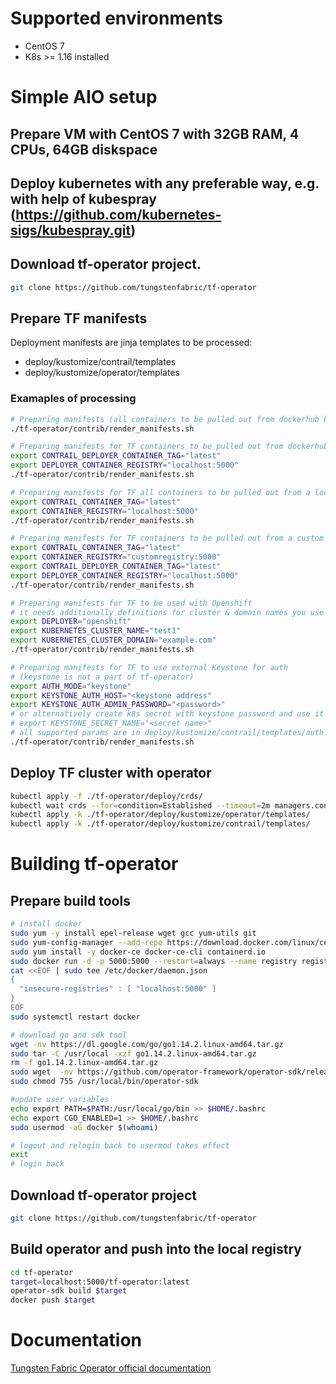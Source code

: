 # Supported environments
- CentOS 7
- K8s >= 1.16 installed

# Simple AIO setup
## Prepare VM with CentOS 7 with 32GB RAM, 4 CPUs, 64GB diskspace

## Deploy kubernetes with any preferable way, e.g. with help of kubespray (https://github.com/kubernetes-sigs/kubespray.git)

## Download tf-operator project.
```bash
git clone https://github.com/tungstenfabric/tf-operator
```

## Prepare TF manifests
Deployment manifests are jinja templates to be processed:
 - deploy/kustomize/contrail/templates
 - deploy/kustomize/operator/templates
### Examaples of processing
```bash
# Preparing manifests (all containers to be pulled out from dockerhub by default)
./tf-operator/contrib/render_manifests.sh
```
```bash
# Preparing manifests for TF containers to be pulled out from dockerhub and tf-operator from local registry
export CONTRAIL_DEPLOYER_CONTAINER_TAG="latest"
export DEPLOYER_CONTAINER_REGISTRY="localhost:5000"
./tf-operator/contrib/render_manifests.sh
```
```bash
# Preparing manifests for TF all containers to be pulled out from a local registry
export CONTRAIL_CONTAINER_TAG="latest"
export CONTAINER_REGISTRY="localhost:5000"
./tf-operator/contrib/render_manifests.sh
```
```bash
# Preparing manifests for TF containers to be pulled out from a custom registry and tf-operator from local one
export CONTRAIL_CONTAINER_TAG="latest"
export CONTAINER_REGISTRY="customregistry:5000"
export CONTRAIL_DEPLOYER_CONTAINER_TAG="latest"
export DEPLOYER_CONTAINER_REGISTRY="localhost:5000"
./tf-operator/contrib/render_manifests.sh
```
```bash
# Preparing manifests for TF to be used with Openshift
# it needs additionally definitions for cluster & domain names you use
export DEPLOYER="openshift"
export KUBERNETES_CLUSTER_NAME="test1"
export KUBERNETES_CLUSTER_DOMAIN="example.com"
./tf-operator/contrib/render_manifests.sh
```
```bash
# Preparing manifests for TF to use external Keystone for auth
# (keystone is not a part of tf-operator)
export AUTH_MODE="keystone"
export KEYSTONE_AUTH_HOST="<keystone address"
export KEYSTONE_AUTH_ADMIN_PASSWORD="<password>"
# or alternatively create k8s secret with keystone password and use it like
# export KEYSTONE_SECRET_NAME="<secret name>"
# all supported params are in deploy/kustomize/contrail/templates/auth.yaml.j2
./tf-operator/contrib/render_manifests.sh
```


## Deploy TF cluster with operator
```bash
kubectl apply -f ./tf-operator/deploy/crds/
kubectl wait crds --for=condition=Established --timeout=2m managers.contrail.juniper.net
kubectl apply -k ./tf-operator/deploy/kustomize/operator/templates/
kubectl apply -k ./tf-operator/deploy/kustomize/contrail/templates/
```


# Building tf-operator

## Prepare build tools
```bash
# install docker
sudo yum -y install epel-release wget gcc yum-utils git
sudo yum-config-manager --add-repo https://download.docker.com/linux/centos/docker-ce.repo
sudo yum install -y docker-ce docker-ce-cli containerd.io
sudo docker run -d -p 5000:5000 --restart=always --name registry registry:2
cat <<EOF | sudo tee /etc/docker/daemon.json
{
  "insecure-registries" : [ "localhost:5000" ]
}
EOF
sudo systemctl restart docker

# download go and sdk tool
wget -nv https://dl.google.com/go/go1.14.2.linux-amd64.tar.gz
sudo tar -C /usr/local -xzf go1.14.2.linux-amd64.tar.gz
rm -f go1.14.2.linux-amd64.tar.gz
sudo wget  -nv https://github.com/operator-framework/operator-sdk/releases/download/v0.17.2/operator-sdk-v0.17.2-x86_64-linux-gnu -O /usr/local/bin/operator-sdk
sudo chmod 755 /usr/local/bin/operator-sdk

#update user variables
echo export PATH=$PATH:/usr/local/go/bin >> $HOME/.bashrc
echo export CGO_ENABLED=1 >> $HOME/.bashrc
sudo usermod -aG docker $(whoami)

# logout and relogin back to usermod takes effect
exit
# login back
```

## Download tf-operator project
```bash
git clone https://github.com/tungstenfabric/tf-operator
```

## Build operator and push into the local registry
```bash
cd tf-operator
target=localhost:5000/tf-operator:latest
operator-sdk build $target
docker push $target
```

# Documentation
[Tungsten Fabric Operator official documentation](https://docs.tungsten.io/en/latest/tungsten-fabric-operator/index.html)
